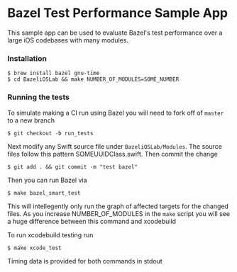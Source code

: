 # Bazel Test Performance Sample App
This sample app can be used to evaluate Bazel's test performance over a large iOS codebases with many modules.

### Installation

    $ brew install bazel gnu-time
    $ cd BazeliOSLab && make NUMBER_OF_MODULES=SOME_NUMBER

### Running the tests

To simulate making a CI run using Bazel you will need to fork off of `master` to a new branch

    $ git checkout -b run_tests

Next modify any Swift source file under `BazeliOSLab/Modules`. The source files follow this pattern SOMEUUIDClass.swift. Then commit the change

    $ git add . && git commit -m "test bazel"

Then you can run Bazel via

    $ make bazel_smart_test

This will intellegently only run the graph of affected targets for the changed files. As you increase NUMBER_OF_MODULES in the `make` script you will see a huge difference between this command and xcodebuild

To run xcodebuild testing run

    $ make xcode_test

Timing data is provided for both commands in stdout
